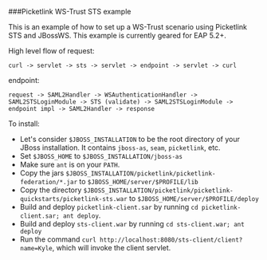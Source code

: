 ###Picketlink WS-Trust STS example

This is an example of how to set up a WS-Trust scenario using Picketlink STS and JBossWS.
This example is currently geared for EAP 5.2+.

High level flow of request:

```
curl -> servlet -> sts -> servlet -> endpoint -> servlet -> curl
```

endpoint:

```
request -> SAML2Handler -> WSAuthenticationHandler -> SAML2STSLoginModule -> STS (validate) -> SAML2STSLoginModule -> endpoint impl -> SAML2Handler -> response
```

To install:

- Let's consider `$JBOSS_INSTALLATION` to be the root directory of your JBoss installation.  It contains `jboss-as`, `seam`, `picketlink`, etc.
- Set `$JBOSS_HOME` to `$JBOSS_INSTALLATION/jboss-as`
- Make sure `ant` is on your `PATH`.
- Copy the jars `$JBOSS_INSTALLATION/picketlink/picketlink-federation/*.jar` to `$JBOSS_HOME/server/$PROFILE/lib`
- Copy the directory `$JBOSS_INSTALLATION/picketlink/picketlink-quickstarts/picketlink-sts.war` to `$JBOSS_HOME/server/$PROFILE/deploy`
- Build and deploy `picketlink-client.sar` by running `cd picketlink-client.sar; ant deploy`.
- Build and deploy `sts-client.war` by running `cd sts-client.war; ant deploy`
- Run the command `curl http://localhost:8080/sts-client/client?name=Kyle`, which will invoke the client servlet.
